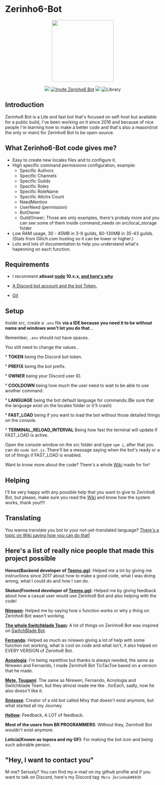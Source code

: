 # Zerinho6-Bot

<p align="center">
  <img width="200" src="https://cdn.discordapp.com/emojis/317871174266912768.png">
</p>
<p align="center">  
  <img src="https://api.codacy.com/project/badge/Grade/6b171d4f87074da686cb6b96639b139b">
  <a href="https://discordapp.com/oauth2/authorize?client_id=332968532096843776&scope=bot&permissions=379968" target="_blank"><img
    src="https://img.shields.io/badge/invite-to%20your%20Discord%20server-7289da.svg?style=flat-square&logo=discord" alt="Invite Zerinho6 Bot"></a>
  <a title="Dependencies" target="_blank" href="https://david-dm.org/zerinho6bot/Zerinho6-Bot/"><img src="https://david-dm.org/zerinho6bot/Zerinho6-Bot.svg?style=flat-square"></a>
  <img src="https://img.shields.io/badge/library-discord.js-blue.svg?style=flat-square" alt="Library">
  
</p>

## Introduction 

Zerinho6 Bot is a Lite and fast bot that's focused on self-host but available for a public build, I've been working on it since 2016 and because of nice people I'm learning how to make a better code and that's also a reason(not the only or main) for Zerinho6 Bot to be open-source.

## What Zerinho6-Bot code gives me?

- Easy to create new locales files and to configure it.
- High specific command permissions configuration, example:
  -  Specific Authors
  -  Specific Channels 
  -  Specific Guilds
  -  Specific Roles
  -  Specific RoleName
  -  Specific Attchs Count
  -  NeedMention
  -  UserNeed (permission)
  -  BotOwner
  -  GuildOnwer; Those are only examples, there's probaly more and you can see some of them inside command_needs on src/local_storage folder
- Low RAM usage, 30 - 45MB in 3-9 guilds, 80-130MB in 35-43 guilds. (Stats from Glitch.com hosting so it can be lower or higher.)
- Lots and lots of documentation to help you understand what's hapenning on each function.

## Requirements

- I recomment **atleast [node](https://nodejs.org/) 10.x.x, [and here's why](https://github.com/discordjs/discord.js/issues/1386)**

- [A Discord bot account and the bot Token.](https://discordapp.com/developers/applications)
- [Git](https://git-scm.com/)

## Setup

Inside src, create a ``.env`` file **via a IDE because you need it to be without name and windows won't let you do that**...

Remember, ``.env`` should not have spaces.

You still need to change the values..

° **TOKEN** being the Discord bot token.

° **PREFIX** being the bot prefix.

° **OWNER** being your Discord user ID.

° **COOLDOWN** being how much the user need to wait to be able to use another command.

° **LANGUAGE** being the bot default language for commands.(Be sure that the language exist on the locales folder or it'll crash)

° **FAST_LOAD** being if you want to load the bot without those detailed things on the console.

° **TERMINAL_RELOAD_INTERVAL** Being how fast the terminal will update if FAST_LOAD is active.

Open the console window on the src folder and type ``npm i``, after that you can do ``node bot.js``. There'll be a message saying when the bot's ready or a lot of things if FAST_LOAD is enabled.

Want to know more about the code? There's a whole [Wiki](https://github.com/zerinho6bot/Zerinho6-Bot/wiki) made for for!
## Helping

I'll be very happy with any possible help that you want to give to Zerinho6 Bot, but please, make sure you read the [Wiki](https://github.com/zerinho6bot/Zerinho6-Bot/wiki) and know how the system works, thank you!!!!

## Translating

You wanna translate you bot to your not-yet-translated language? [There's a topic on Wiki saying how you can do that!](https://github.com/zerinho6bot/Zerinho6-Bot/wiki/Translating.)

## Here's a list of really nice people that made this project possible

**Honux(Backend developer of [Teemo.gg](https://teemo.gg/))**: Helped me a lot by giving me instructions since 2017 about how to make a good code, what I was doing wrong, what I could do and how I can do.

**Skelun(Frontend developer of [Teemo.gg](https://teemo.gg/))**: Helped me by giving feedback about how a casual user would use Zerinho6 Bot and also helping with the code!

**[Nirewen](https://github.com/nirewen)**: Helped me by saying how x function works or why y thing on Zerinho6 Bot wasn't working.

**[The whole Switchblade Team](https://github.com/orgs/SwitchbladeBot/people)**: A lot of things on Zerinho6 Bot was inspired on [SwitchBlade Bot](https://github.com/SwitchbladeBot/switchblade).

**[Fernando](https://github.com/fernando457829)**: Helped as much as nirewen giving a lot of help with some function not working, what is cool on code and what isn't, it also helped on EVERY VERSION of Zerinho6 Bot. 

**[Acnologia](https://github.com/Acnologla)**: I'm being repetitive but thanks is always needed, the same as Nirewen and Fernando, I made Zerinho6 Bot TicTacToe based on a version that he made.

**[Mete](https://github.com/metehus), [Tsugami](https://github.com/Tsugami)**: The same as Nirewen, Fernando, Acnologia and Switchblade Team, but they almost made me like ..forEach, sadly, now he also doesn't like it.

**[Smixqse](https://github.com/smixqse)**: Creator of a old bot called Mixy that doesn't exist anymore, but what started all my Journey.

**[Hellow](https://github.com/HellowDSN)**: Feedback, A LOT of feedback.

**Most of the users from BR PROGRAMMERS**: Without they, Zerinho6 Bot wouldn't exist anymore.

**Leticia(Known as topera and my GF)**: For making the bot icon and being such adorable person.

## "Hey, I want to contact you"

M-me? Seriusly? You can find my e-mail on my github profile and if you want to talk on Discord, here's my Discord tag: ``Moru Zerinho6#9939``
